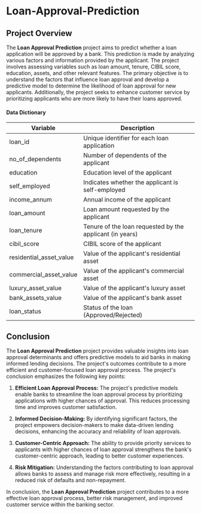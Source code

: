 # Loan-Approval-Prediction

## Project Overview

The **Loan Approval Prediction** project aims to predict whether a loan application will be approved by a bank. This prediction is made by analyzing various factors and information provided by the applicant. The project involves assessing variables such as loan amount, tenure, CIBIL score, education, assets, and other relevant features. The primary objective is to understand the factors that influence loan approval and develop a predictive model to determine the likelihood of loan approval for new applicants. Additionally, the project seeks to enhance customer service by prioritizing applicants who are more likely to have their loans approved.

#### Data Dictionary

| Variable                  | Description                                         |
|--------------------------|-----------------------------------------------------|
| loan_id                  | Unique identifier for each loan application         |
| no_of_dependents         | Number of dependents of the applicant              |
| education                | Education level of the applicant                   |
| self_employed            | Indicates whether the applicant is self-employed   |
| income_annum             | Annual income of the applicant                     |
| loan_amount              | Loan amount requested by the applicant             |
| loan_tenure              | Tenure of the loan requested by the applicant (in years) |
| cibil_score              | CIBIL score of the applicant                       |
| residential_asset_value  | Value of the applicant's residential asset         |
| commercial_asset_value   | Value of the applicant's commercial asset          |
| luxury_asset_value       | Value of the applicant's luxury asset              |
| bank_assets_value        | Value of the applicant's bank asset                |
| loan_status              | Status of the loan (Approved/Rejected)             |

## Conclusion

The **Loan Approval Prediction** project provides valuable insights into loan approval determinants and offers predictive models to aid banks in making informed lending decisions. The project's outcomes contribute to a more efficient and customer-focused loan approval process. The project's conclusion emphasizes the following key points:

1. **Efficient Loan Approval Process:** The project's predictive models enable banks to streamline the loan approval process by prioritizing applications with higher chances of approval. This reduces processing time and improves customer satisfaction.

2. **Informed Decision-Making:** By identifying significant factors, the project empowers decision-makers to make data-driven lending decisions, enhancing the accuracy and reliability of loan approvals.

3. **Customer-Centric Approach:** The ability to provide priority services to applicants with higher chances of loan approval strengthens the bank's customer-centric approach, leading to better customer experiences.

4. **Risk Mitigation:** Understanding the factors contributing to loan approval allows banks to assess and manage risk more effectively, resulting in a reduced risk of defaults and non-repayment.

In conclusion, the **Loan Approval Prediction** project contributes to a more effective loan approval process, better risk management, and improved customer service within the banking sector.
